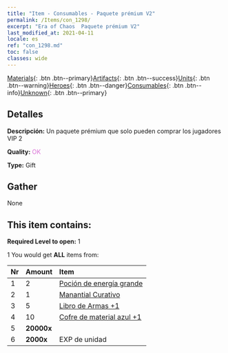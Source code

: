 ```yaml
---
title: "Item - Consumables - Paquete prémium V2"
permalink: /Items/con_1298/
excerpt: "Era of Chaos  Paquete prémium V2"
last_modified_at: 2021-04-11
locale: es
ref: "con_1298.md"
toc: false
classes: wide
---
```

 [Materials](/es/Items/){: .btn .btn--primary}[Artifacts](/es/Items/Artifacts/){: .btn .btn--success}[Units](/es/Items/Units/){: .btn .btn--warning}[Heroes](/es/Items/Heroes/){: .btn .btn--danger}[Consumables](/es/Items/Consumables/){: .btn .btn--info}[Unknown](/es/Items/Unknown/){: .btn .btn--primary}

## Detalles
 **Descripción:** Un paquete prémium que solo pueden comprar los jugadores VIP 2

 **Quality:** <span style="color: #DA70D6">OK</span>

 **Type:** Gift

## Gather

  None

## This item contains:

 **Required Level to open:** 1

 1 You would get **ALL** items  from:

  | Nr | Amount |     Item    |
  |:---|:-------|:------------|
  | 1 | 2 | [Poción de energía grande](/es/Items/con_706/) | 
  | 2 | 1 | [Manantial Curativo](/es/Items/con_1333/) | 
  | 3 | 5 | [Libro de Armas +1](/es/Items/mat_25/) | 
  | 4 | 10 | [Cofre de material azul +1](/es/Items/con_1257/) | 
  | 5 |  **20000x** | <i class="fas fa-coins"/> |  | 
  | 6 |  **2000x** | EXP de unidad |  | 
